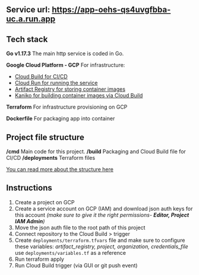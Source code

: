 ## Service url: https://app-oehs-qs4uvgfbba-uc.a.run.app
## Tech stack 
**Go v1.17.3**
The main http service is coded in Go.

**Google Cloud Platform - GCP**
For infrastructure: 
 - [Cloud Build for CI/CD](https://www.google.com/search?q=cloud%20build&oq=cloud%20build&aqs=edge..69i57j69i59l4j0i512j69i60l3.2358j0j4&sourceid=chrome&ie=UTF-8) 
 - [Cloud Run for running the service](https://cloud.google.com/run) 
 - [Artifact Registry for storing container images](https://cloud.google.com/artifact-registry)
 - [Kaniko for building container images via Cloud Build](https://github.com/GoogleContainerTools/kaniko)

**Terraform**
For infrastructure provisioning on GCP

**Dockerfile**
For packaging app into container

## Project file structure
 **/cmd**
Main code for this project.
**/build**
Packaging and Cloud Build file for CI/CD
**/deployments**
Terraform files

[You can read more about the structure here](https://github.com/golang-standards/project-layout)

## Instructions
1. Create a project on GCP  
2. Create a service account on GCP (IAM) and download json auth keys for this account *(make sure to give it the right permissions- **Editor, Project IAM Admin**)*  
3. Move the json auth file to the root path of this project 
4. Connect repository to the Cloud Build > trigger  
5. Create `deployments/terraform.tfvars` file and make sure to configure these variables: *artifact_registry, project, organization, credentials_file* use `deployments/variables.tf` as a reference
7. Run terraform apply  
8. Run Cloud Build trigger (via GUI or git push event)